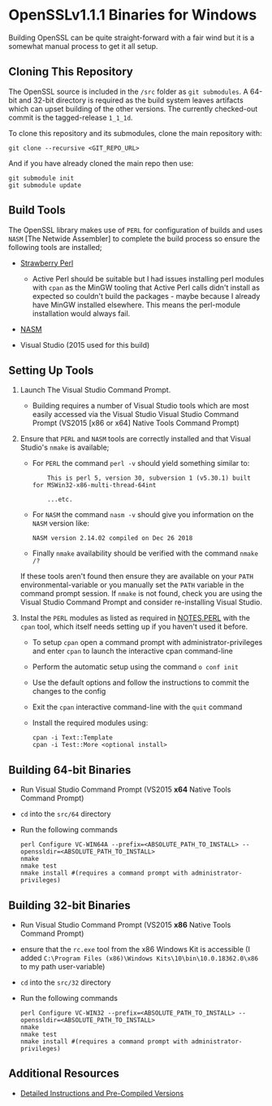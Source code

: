 # OpenSSLv1.1.1 Binaries for Windows
Building OpenSSL can be quite straight-forward with a fair wind but it is a somewhat manual process to get it all setup.

## Cloning This Repository
The OpenSSL source is included in the `/src` folder as `git submodules`. A 64-bit and 32-bit directory is required as the build system leaves artifacts which can upset building of the other versions. The currently checked-out commit is the tagged-release `1_1_1d`.

To clone this repository and its submodules, clone the main repository with:
```shell
git clone --recursive <GIT_REPO_URL>
```
And if you have already cloned the main repo then use:
```shell
git submodule init
git submodule update
```


## Build Tools

The OpenSSL library makes use of `PERL` for configuration of builds and uses `NASM` [The Netwide Assembler] to complete the build process so ensure the following tools are installed;

* [Strawberry Perl](http://strawberryperl.com/)
    - Active Perl should be suitable but I had issues installing perl modules with `cpan` as the MinGW tooling that Active Perl calls didn't install as expected so couldn't build the packages - maybe because I already have MinGW installed elsewhere. This means the perl-module installation would always fail.

* [NASM](https://nasm.us/)

* Visual Studio (2015 used for this build)

## Setting Up Tools
1. Launch The Visual Studio Command Prompt.
    - Building requires a number of Visual Studio tools which are most easily accessed via the Visual Studio Visual Studio Command Prompt (VS2015 [x86 or x64] Native Tools Command Prompt)

1. Ensure that `PERL` and `NASM` tools are correctly installed and that Visual Studio's `nmake` is available;

    - For `PERL` the command `perl -v` should yield something similar to:
        ```shell
            This is perl 5, version 30, subversion 1 (v5.30.1) built for MSWin32-x86-multi-thread-64int
            
            ...etc.
        ```

    - For `NASM` the command `nasm -v` should give you information on the `NASM` version like:
        ```shell
        NASM version 2.14.02 compiled on Dec 26 2018
        ```

    - Finally `nmake` availability should be verified with the command `nmake /?`

     If these tools aren't found then ensure they are available on your `PATH` environmental-variable or you manually set the `PATH` variable in the command prompt session. If `nmake` is not found, check you are using the Visual Studio Command Prompt and consider re-installing Visual Studio.

1. Instal the `PERL` modules as listed as required in [NOTES.PERL](https://github.com/serenial/openssl/blob/master/NOTES.PERL) with the `cpan` tool, which itself needs setting up if you haven't used it before.

    - To setup `cpan` open a command prompt with administrator-privileges and enter `cpan` to launch the interactive cpan command-line

    - Perform the automatic setup using  the command `o conf init`

    - Use the default options and follow the instructions to commit the changes to the config

    - Exit the `cpan` interactive command-line with the `quit` command

    - Install the required modules using:

        ```shell
        cpan -i Text::Template
        cpan -i Test::More <optional install>
        ```


## Building 64-bit Binaries
* Run Visual Studio Command Prompt (VS2015 **x64** Native Tools Command Prompt)

* `cd` into the `src/64` directory

* Run the following commands
    ```shell
    perl Configure VC-WIN64A --prefix=<ABSOLUTE_PATH_TO_INSTALL> --openssldir=<ABSOLUTE_PATH_TO_INSTALL>
    nmake
    nmake test
    nmake install #(requires a command prompt with administrator-privileges)
    ```

## Building 32-bit Binaries
* Run Visual Studio Command Prompt (VS2015 **x86** Native Tools Command Prompt)
* ensure that the `rc.exe` tool from the x86 Windows Kit is accessible (I added `C:\Program Files (x86)\Windows Kits\10\bin\10.0.18362.0\x86` to my path user-variable)
* `cd` into the `src/32` directory

* Run the following commands
    ```shell
    perl Configure VC-WIN32 --prefix=<ABSOLUTE_PATH_TO_INSTALL> --openssldir=<ABSOLUTE_PATH_TO_INSTALL>
    nmake
    nmake test
    nmake install #(requires a command prompt with administrator-privileges)
    ```
    
## Additional Resources
* [Detailed Instructions and Pre-Compiled Versions](http://www.p-nand-q.com/programming/windows/building_openssl_with_visual_studio_2013.html)
